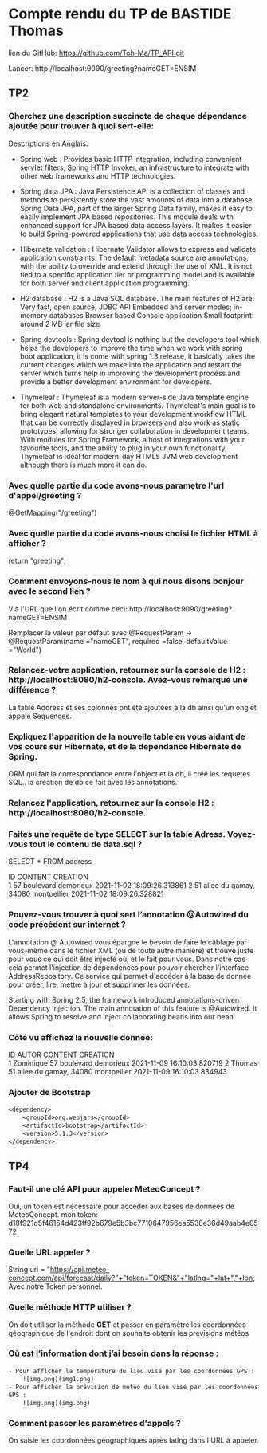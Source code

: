 # Compte rendu du TP de BASTIDE Thomas
lien du GitHub: https://github.com/Toh-Ma/TP_API.git

Lancer: http://localhost:9090/greeting?nameGET=ENSIM


## TP2

### Cherchez une description succincte de chaque dépendance ajoutée pour trouver à quoi sert-elle:
Descriptions en Anglais:
- Spring web : 
 	Provides basic HTTP integration, including convenient servlet filters, Spring HTTP Invoker, an infrastructure to integrate with other web frameworks and HTTP 			technologies. 

- Spring data JPA :
	Java Persistence API is a collection of classes and methods to persistently store the vast amounts of data into a database.
	Spring Data JPA, part of the larger Spring Data family, makes it easy to easily implement JPA based repositories. This module deals with enhanced support for JPA based 	data access layers. 
	It makes it easier to build Spring-powered applications that use data access technologies.
	
- Hibernate validation : 
	Hibernate Validator allows to express and validate application constraints. The default metadata source are annotations, with the ability to override and extend through 	 the use of XML. 
	It is not tied to a specific application tier or programming model and is available for both server and client application programming.
	
- H2 database :
	H2 is a Java SQL database. The main features of H2 are:
	Very fast, open source, JDBC API
	Embedded and server modes; in-memory databases
	Browser based Console application
	Small footprint: around 2 MB jar file size
	
- Spring devtools : 
	Spring devtool is nothing but the developers tool which helps the developers to improve the time when we work with spring boot application, it is come with spring 1.3 		release, it basically takes the current changes which we make into the application and restart the server which turns help in improving the development process and 		provide a better development environment for developers.

- Thymeleaf : 
 	Thymeleaf is a modern server-side Java template engine for both web and standalone environments. 
	Thymeleaf's main goal is to bring elegant natural templates to your development workflow HTML that can be correctly displayed in browsers and also work as static 		prototypes, allowing for stronger collaboration in development teams.
	With modules for Spring Framework, a host of integrations with your favourite tools, and the ability to plug in your own functionality, Thymeleaf is ideal for modern-day 	  HTML5 JVM web development although there is much more it can do.

### Avec quelle partie du code avons-nous parametre l'url d'appel/greeting ?
 @GetMapping("/greeting")  
 
### Avec quelle partie du code avons-nous choisi le fichier HTML à afficher ?
 return "greeting";

### Comment envoyons-nous le nom à qui nous disons bonjour avec le second lien ?
 Via l'URL que l'on écrit comme ceci: http://localhost:9090/greeting?nameGET=ENSIM
 
 Remplacer la valeur par défaut avec @RequestParam -> @RequestParam(name ="nameGET", required =false, defaultValue ="World")

### Relancez-votre application, retournez sur la console de H2 : http://localhost:8080/h2-console. Avez-vous remarqué une différence ?
 La table Address et ses colonnes ont été ajoutées à la db ainsi qu'un onglet appele Sequences.
 
### Expliquez l'apparition de la nouvelle table en vous aidant de vos cours sur Hibernate, et de la dependance Hibernate de Spring.
 ORM qui fait la correspondance entre l'object et la db, il créé les requetes SQL.. la création de db ce fait avec les annotations.

### Relancez l'application, retournez sur la console H2 : http://localhost:8080/h2-console.
### Faites une requête de type SELECT sur la table Adress. Voyez-vous tout le contenu de data.sql ?
SELECT * FROM address  

ID  	CONTENT  	CREATION  
1	57 boulevard demorieux	2021-11-02 18:09:26.313861
2	51 allee du gamay, 34080 montpellier	2021-11-02 18:09:26.328821

### Pouvez-vous trouver à quoi sert l’annotation @Autowired du code précédent sur internet ?
L'annotation @ Autowired vous épargne le besoin de faire le câblage par vous-même dans le fichier XML (ou de toute autre manière) et trouve juste pour vous ce qui doit être injecté où, et le fait pour vous. Dans notre cas cela permet l'injection de dépendences pour pouvoir chercher l'interface AddressRepository. Ce service qui permet d'accéder à la base de donnée pour créer, lire, mettre à jour et supprimer les données.
 
Starting with Spring 2.5, the framework introduced annotations-driven Dependency Injection. The main annotation of this feature is @Autowired. It allows Spring to resolve and inject collaborating beans into our bean.

### Côté vu affichez la nouvelle donnée:
ID  	AUTOR  	CONTENT  	CREATION  
1	Zominique	57 boulevard demorieux	2021-11-09 16:10:03.820719
2	Thomas	51 allee du gamay, 34080 montpellier	2021-11-09 16:10:03.834943

### Ajouter de Bootstrap  
    <dependency>
        <groupId>org.webjars</groupId>
        <artifactId>bootstrap</artifactId>
        <version>5.1.3</version>
    </dependency>


## TP4

### Faut-il une clé API pour appeler MeteoConcept ?  
Oui, un token est nécessaire pour accéder aux bases de données de MeteoConcept.
mon token: d18f921d5f46154d423ff92b679e5b3bc7710647956ea5538e36d49aab4e0572

### Quelle URL appeler ?  
String uri = "https://api.meteo-concept.com/api/forecast/daily?"+"token=TOKEN&"+"latlng="+lat+","+lon;
Avec notre Token personnel.

### Quelle méthode HTTP utiliser ?
On doit utiliser la méthode **GET** et passer en paramètre les coordonnées géographique de l'endroit dont on souhaite obtenir les prévisions météos


### Où est l’information dont j’ai besoin dans la réponse :
	- Pour afficher la température du lieu visé par les coordonnées GPS :
		![img.png](img1.png)
	- Pour afficher la prévision de météo du lieu visé par les coordonnées GPS :
		![img.png](img.png)

### Comment passer les paramètres d'appels ?  
On saisie les coordonnées géographiques après latlng dans l'URL à appeler. 












	




	

 


 
 


 
 




